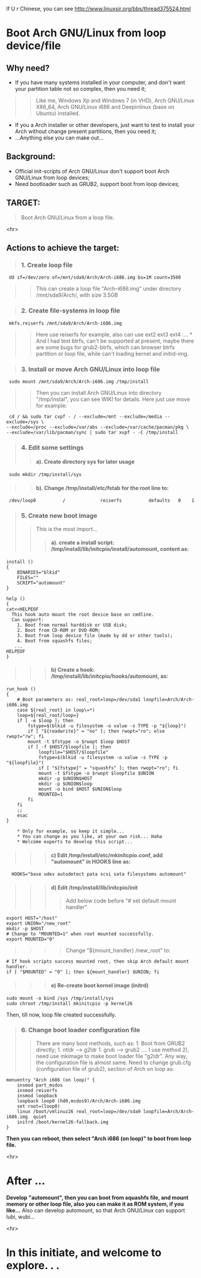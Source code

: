If U r Chinese, you can see http://www.linuxsir.org/bbs/thread375524.html

# Boot Arch GNU/Linux from loop device/file #

## Why need? ##
  * If you have many systems installed in your computer, and don't want your partition table not so complex, then you need it;
> > Like me, Windows Xp and Windows 7 (in VHD), Arch GNU/Linux X86\_64, Arch GNU/Linux i686 and Deepinlinux (base on Ubuntu) installed.
  * If you a Arch installer or other developers, just want to test to install your Arch without change present partitions, then you need it;
  * ...Anything else you can make out...

## Background: ##
  * Official init-scripts of Arch GNU/Linux don't support boot Arch GNU/Linux from loop devices;
  * Need bootloader such as GRUB2, support boot from loop devices;

## TARGET: ##

> Boot Arch GNU/Linux from a loop file.


&lt;hr&gt;


## Actions to achieve the target: ##

> ### 1. Create loop file ###
```
 dd if=/dev/zero of=/mnt/sda9/Arch/Arch-i686.img bs=1M count=3500 
```
> > This can create a loop file "Arch-i686.img" under directory /mnt/sda9/Arch/, with size 3.5GB


> ### 2. Create file-systems in loop file ###
```
 mkfs.reiserfs /mnt/sda9/Arch/Arch-i686.img
```
> > Here use reiserfs for example, also can use ext2 ext3 ext4 ....
    * And I had test btrfs, can't be supported at present, maybe there are some bugs for grub2-btrfs, which can browser btrfs partition or loop file, while can't loading kernel and initrd-img.


> ### 3. Install or move Arch GNU/Linux into loop file ###
```
 sudo mount /mnt/sda9/Arch/Arch-i686.img /tmp/install 
```
> > Then you can install Arch GNU/Linux into directory "/tmp/instal", you can see WIKI for details.
> > Here just use move for example:
```
 cd / && sudo tar cvpf - / --exclude=/mnt --exclude=/media --exclude=/sys \
--exclude=/proc --exclude=/var/abs --exclude=/var/cache/pacman/pkg \
--exclude=/var/lib/pacman/sync | sudo tar xvpf - -C /tmp/install 
```


> ### 4. Edit some settings ###
> > #### a). Create directory sys for later usage ####
```
 sudo mkdir /tmp/install/sys
```
> > #### b). Change /tmp/install/etc/fstab for the root line to: ####
```
 /dev/loop0          /             reiserfs          defaults   0    1
```


> ### 5. Create new boot image ###
> > This is the most import...
> > > #### a). create a install script: /tmp/install/lib/initcpio/install/automount,  content as: ####
```
install ()
{
    BINARIES="blkid"
    FILES=""
    SCRIPT="automount"
}

help ()
{
cat<<HELPEOF
  This hook auto mount the root device base on cmdline.
  Can support:
    1. Boot from normal harddisk or USB disk;
    2. Boot from CD-ROM or DVD-ROM;
    3. Boot from loop device file (made by dd or other tools);
    4. Boot from squashfs files;
   ...
HELPEOF
}
```
> > > #### b) Create a hook: /tmp/install/lib/initcpio/hooks/automount, as: ####
```
run_hook ()
{
    # Boot parameters as: real_root=loop=/dev/sda1 loopfile=Arch/Arch-i686.img
    case ${real_root} in loop\=*) 
    loop=${real_root/loop=}
    if [ -e $loop ]; then
        fstype=$(blkid -u filesystem -o value -s TYPE -p "${loop}")
        if [ "${readwrite}" = "no" ]; then rwopt="ro"; else rwopt="rw"; fi
        mount -t $fstype -o $rwopt $loop $HOST
        if [ -f $HOST/$loopfile ]; then
            loopfile="$HOST/$loopfile"
            fstype=$(blkid -u filesystem -o value -s TYPE -p "${loopfile}")
            if [ "${fstype}" = "squashfs" ]; then rwopt="ro"; fi
            mount -t $fstype -o $rwopt $loopfile $UNION
            mkdir -p $UNION$HOST
            mkdir -p $UNION$loop
            mount -o bind $HOST $UNION$loop
            MOUNTED=1
        fi
    fi
    ;;
    esac
}
```
        * Only for example, so keep it simple...
        * You can change as you like, at your own risk... Haha
        * Welcome experts to develop this script...
> > > #### c) Edit /tmp/install/etc/mkinitcpio.conf, add "automount" in HOOKS line as: ####
```
  HOOKS="base udev autodetect pata scsi sata filesystems automount" 
```
> > > #### d) Edit /tmp/install/lib/initcpio/init ####
> > > > Add below code before "# set default mount handler"
```
export HOST="/host"
export UNION="/new_root"
mkdir -p $HOST
# Change to "MOUNTED=1" when root mounted successfully.
export MOUNTED="0"
```
> > > > Change "${mount\_handler} /new\_root" to:
```
# If hook scripts success mounted root, then skip Arch default mount handler. 
if [ "$MOUNTED" = "0" ]; then ${mount_handler} $UNION; fi 
```

> > > #### e) Re-create boot kernel image (initrd) ####
```
sudo mount -o bind /sys /tmp/install/sys
sudo chroot /tmp/install mkinitcpio -p kernel26 
```
Then, till now, loop file created successfully.

> ### 6. Change boot loader configuration file ###
> > There are many boot methods, such as:
    1. Boot from GRUB2 directly;
    1. ntldr --> g2ldr
    1. grub --> grub2
> > ....
> > I use method 2), need use mkimage to make boot loader file "g2ldr".
> > Any way, the configuration file is almost same. Need to change grub.cfg (configuration file of grub2), section of Arch on loop as:
```
menuentry "Arch i686 (on loop)" {
    insmod part_msdos
    insmod reiserfs
    insmod loopback
    loopback loop0 (hd0,msdos9)/Arch/Arch-i686.img
    set root=(loop0)
    linux /boot/vmlinuz26 real_root=loop=/dev/sda9 loopfile=Arch/Arch-i686.img  quiet 
    initrd /boot/kernel26-fallback.img
}
```

**Then you can reboot, then select "Arch i686 (on loop)" to boot from loop file.**



&lt;hr&gt;


# After ... #
**Develop "automount", then you can boot from squashfs file,  and mount memory or other loop file, also you can make it as ROM system, if you like...** Also can develop automount, so that Arch GNU/Linux can support lubi, wubi...



&lt;hr&gt;


# In this initiate, and welcome to explore. . . #